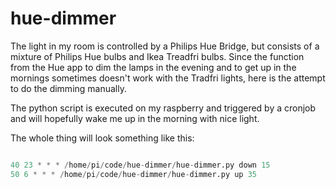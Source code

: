 # hue-dimmer

The light in my room is controlled by a Philips Hue Bridge, but consists of a mixture of Philips Hue bulbs and Ikea Treadfri bulbs. Since the function from the Hue app to dim the lamps in the evening and to get up in the mornings sometimes doesn't work with the Tradfri lights, here is the attempt to do the dimming manually.

The python script is executed on my raspberry and triggered by a cronjob and will hopefully wake me up in the morning with nice light.

The whole thing will look something like this:

```python

40 23 * * * /home/pi/code/hue-dimmer/hue-dimmer.py down 15
50 6 * * * /home/pi/code/hue-dimmer/hue-dimmer.py up 35
